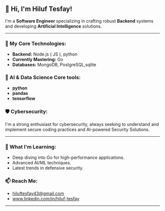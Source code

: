 
## 👋 Hi, I'm Hiluf Tesfay!

I'm a **Software Engineer** specializing in crafting robust **Backend** systems and developing **Artificial Intelligence** solutions.

---

### 🚀 My Core Technologies:
* **Backend:** Node.js ( JS ), python
* **Currently Mastering:** Go
* **Databases:** MongoDB, PostgreSQL,sqlite

### 🧠 AI & Data Science Core tools:
* **python**
*  **pandas**
*  **tensorflow**

### 🛡️ Cybersecurity:
I'm a strong enthusiast for cybersecurity, always seeking to understand and implement secure coding practices and AI-powered Security Solutions.

---

### 🌱 What I'm Learning:
* Deep diving into Go for high-performance applications.
* Advanced AI/ML techniques.
* Latest trends in defensive security.

### 📫 Reach Me:
* hiluftesfay43@gmail.com
* www.linkedin.com/in/hiluf-tesfay

---
